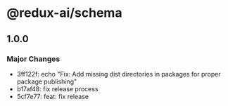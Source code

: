 # @redux-ai/schema

## 1.0.0

### Major Changes

- 3ff122f: echo "Fix: Add missing dist directories in packages for proper package publishing"
- b17af48: fix release process
- 5cf7e77: feat: fix release
